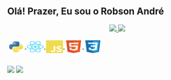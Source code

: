 ## Olá! Prazer, Eu sou o Robson André

<div align="center">
  <a href="https://github.com/Robson-oliveiraa">
  <img height="180em" src="https://github-readme-stats.vercel.app/api?username=Robson-oliveiraa&show_icons=true&theme=black&include_all_commits=true&count_private=true"/>
  <img height="180em" src="https://github-readme-stats.vercel.app/api/top-langs/?username=Robson-oliveiraa&layout=compact&langs_count=7&theme=dracula"/>
</div>
  
<div style="display: inline_block"><br>
  <img align="center" alt="Robson-Python" height="30" width="40" src="https://raw.githubusercontent.com/devicons/devicon/master/icons/python/python-original.svg">
  <img align="center" alt="Robson-React" height="30" width="40" src="https://raw.githubusercontent.com/devicons/devicon/master/icons/react/react-original.svg">
  <img align="center" alt="Robson-Js" height="30" width="40" src="https://raw.githubusercontent.com/devicons/devicon/master/icons/javascript/javascript-plain.svg">
  <img align="center" alt="Robson-HTML" height="30" width="40" src="https://raw.githubusercontent.com/devicons/devicon/master/icons/html5/html5-original.svg">
  <img align="center" alt="Robson-CSS" height="30" width="40" src="https://raw.githubusercontent.com/devicons/devicon/master/icons/css3/css3-original.svg">
</div>

##

<a href = "mailto:robsonpvh07@gmail.com?subject=Vim%20pelo%20Git%20Hub&body=Ola%20Robson%2C%20vim%20pelo%20Git%20Hub."><img src="https://img.shields.io/badge/-Gmail-%23333?style=for-the-badge&logo=gmail&logoColor=white" target="_blank"></a>
<a href = "https://www.instagram.com/robso_andre/?next=%2F"><img src="https://img.shields.io/badge/-Instagram-%23E4405F?style=for-the-badge&logo=instagram&logoColor=white" target="_blank"></a>
  
